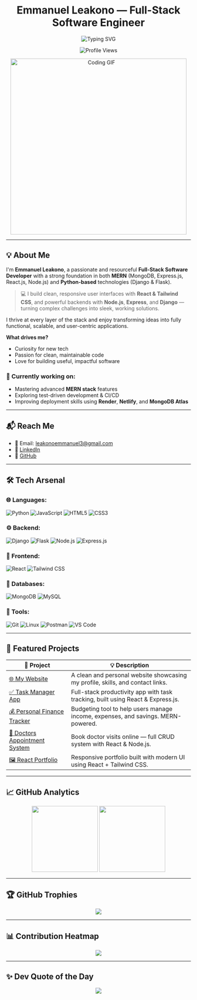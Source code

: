 <h1 align="center"> Emmanuel Leakono — Full-Stack Software Engineer </h1>

<p align="center">
  <img src="https://readme-typing-svg.herokuapp.com?size=24&duration=4000&color=F7A41D&center=true&vCenter=true&width=800&lines=Clean+Code+%7C+Creative+Solutions+%7C+Consistent+Delivery;Full-Stack+Developer+%7C+MERN+%26+Python+Specialist;React%2C+Node%2C+Express%2C+Django%2C+MongoDB+%7C+Let's+Build+Awesome+Stuff!+🚀" alt="Typing SVG">
</p>

<p align="center">
  <img src="https://komarev.com/ghpvc/?username=LEAKONO&label=Profile%20Views&color=blueviolet&style=flat-square" alt="Profile Views" />
</p>

<p align="center">
  <img src="https://media.giphy.com/media/qgQUggAC3Pfv687qPC/giphy.gif" width="480" alt="Coding GIF">
</p>

---

## 💡 About Me

I'm **Emmanuel Leakono**, a passionate and resourceful **Full-Stack Software Developer** with a strong foundation in both **MERN** (MongoDB, Express.js, React.js, Node.js) and **Python-based** technologies (Django & Flask).

> 💻 I build clean, responsive user interfaces with **React & Tailwind CSS**, and powerful backends with **Node.js**, **Express**, and **Django** — turning complex challenges into sleek, working solutions.

I thrive at every layer of the stack and enjoy transforming ideas into fully functional, scalable, and user-centric applications.

**What drives me?**
- Curiosity for new tech
- Passion for clean, maintainable code
- Love for building useful, impactful software

### 🔭 Currently working on:
- Mastering advanced **MERN stack** features
- Exploring test-driven development & CI/CD
- Improving deployment skills using **Render**, **Netlify**, and **MongoDB Atlas**

---

## 📬 Reach Me

- 📧 Email: [leakonoemmanuel3@gmail.com](mailto:leakonoemmanuel3@gmail.com)  
- 🔗 [LinkedIn](https://www.linkedin.com/in/emmanuel-leakono-7125472b8/)  
- 💼 [GitHub](https://github.com/LEAKONO)

---

## 🛠 Tech Arsenal

### 🌐 Languages:
![Python](https://img.shields.io/badge/Python-3776AB?style=flat&logo=python&logoColor=white)
![JavaScript](https://img.shields.io/badge/JavaScript-F7DF1E?style=flat&logo=javascript&logoColor=black)
![HTML5](https://img.shields.io/badge/HTML5-E34F26?style=flat&logo=html5&logoColor=white)
![CSS3](https://img.shields.io/badge/CSS3-1572B6?style=flat&logo=css3&logoColor=white)

### ⚙️ Backend:
![Django](https://img.shields.io/badge/Django-092E20?style=flat&logo=django&logoColor=white)
![Flask](https://img.shields.io/badge/Flask-000000?style=flat&logo=flask&logoColor=white)
![Node.js](https://img.shields.io/badge/Node.js-339933?style=flat&logo=node.js&logoColor=white)
![Express.js](https://img.shields.io/badge/Express.js-000000?style=flat&logo=express&logoColor=white)

### 🎨 Frontend:
![React](https://img.shields.io/badge/React-61DAFB?style=flat&logo=react&logoColor=black)
![Tailwind CSS](https://img.shields.io/badge/Tailwind_CSS-38B2AC?style=flat&logo=tailwind-css&logoColor=white)

### 💾 Databases:
![MongoDB](https://img.shields.io/badge/MongoDB-4EA94B?style=flat&logo=mongodb&logoColor=white)
![MySQL](https://img.shields.io/badge/MySQL-4479A1?style=flat&logo=mysql&logoColor=white)

### 🧰 Tools:
![Git](https://img.shields.io/badge/Git-F05032?style=flat&logo=git&logoColor=white)
![Linux](https://img.shields.io/badge/Linux-FCC624?style=flat&logo=linux&logoColor=black)
![Postman](https://img.shields.io/badge/Postman-FF6C37?style=flat&logo=postman&logoColor=white)
![VS Code](https://img.shields.io/badge/VS%20Code-007ACC?style=flat&logo=visual-studio-code&logoColor=white)

---

## 🌟 Featured Projects

| 🚀 Project | 💡 Description |
|-----------|----------------|
| [🌐 My Website](https://github.com/LEAKONO/My-website) | A clean and personal website showcasing my profile, skills, and contact links. |
| [✅ Task Manager App](https://github.com/LEAKONO/task-master-frontend) | Full-stack productivity app with task tracking, built using React & Express.js. |
| [💰 Personal Finance Tracker](https://github.com/LEAKONO/Budget-Trucker) | Budgeting tool to help users manage income, expenses, and savings. MERN-powered. |
| [🏥 Doctors Appointment System](https://github.com/LEAKONO/doctors-appointment) | Book doctor visits online — full CRUD system with React & Node.js. |
| [🖼️ React Portfolio](https://github.com/LEAKONO/Portfolio) | Responsive portfolio built with modern UI using React + Tailwind CSS. |

---

## 📈 GitHub Analytics

<p align="center">
  <img height="180em" src="https://github-readme-stats.vercel.app/api?username=LEAKONO&show_icons=true&theme=radical&count_private=true" />
  <img height="180em" src="https://github-readme-stats.vercel.app/api/top-langs/?username=LEAKONO&layout=compact&theme=radical" />
</p>

---

## 🏆 GitHub Trophies

<p align="center">
  <img src="https://github-profile-trophy.vercel.app/?username=LEAKONO&theme=radical&margin-w=15" />
</p>

---

## 📊 Contribution Heatmap

<p align="center">
  <img src="https://github-readme-activity-graph.vercel.app/graph?username=LEAKONO&theme=github-dark" />
</p>

---

## ✨ Dev Quote of the Day

<p align="center">
  <img src="https://quotes-github-readme.vercel.app/api?type=horizontal&theme=radical" />
</p>
